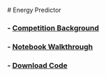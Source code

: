 <br/>
# Energy Predictor

###  - [Competition Background](https://github.com/Sammyzysheng/ML2-TP2-Team3/WriteUp.pdf)
### - [Notebook Walkthrough](https://sammyzysheng.github.io/ML2-TP2-Team3/Energy-Predictor)
###  - [Download Code](https://github.com/Sammyzysheng/ML2-TP2-Team3/TP2-Energy.R)
<br/>
<br/>

